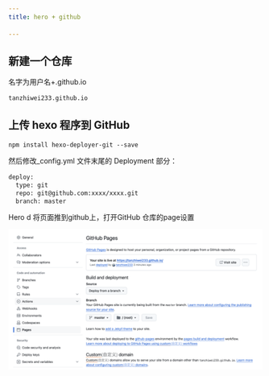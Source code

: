 ```yaml
---
title: hero + github

---
```


## 新建一个仓库

名字为用户名+.github.io

```
tanzhiwei233.github.io
```

## 上传 hexo 程序到 GitHub

```shell
npm install hexo-deployer-git --save
```

然后修改_config.yml 文件末尾的 Deployment 部分：

```shell
deploy:
  type: git
  repo: git@github.com:xxxx/xxxx.git
  branch: master
```

Hero d 将页面推到github上，打开GitHub 仓库的page设置

![image-20240606165606388](https://raw.githubusercontent.com/tanzhiwei233/picture/master/images/image-20240606165606388.png)